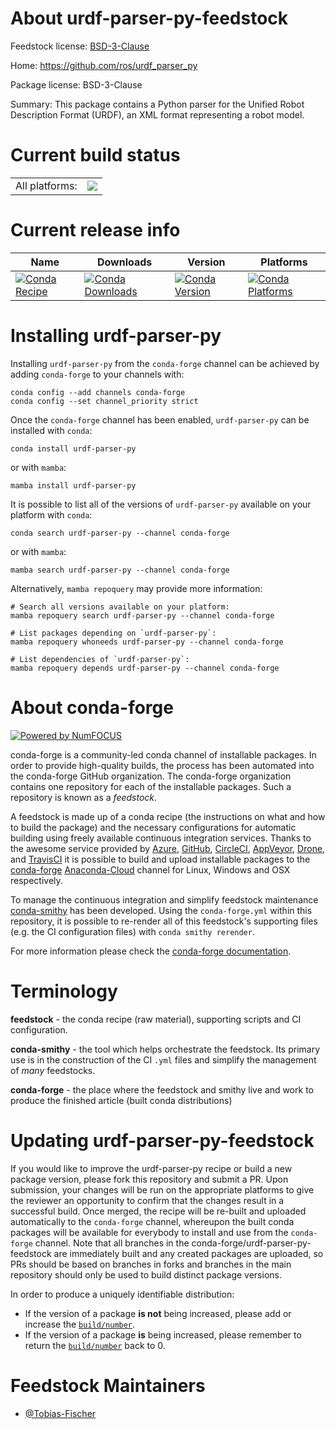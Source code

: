 About urdf-parser-py-feedstock
==============================

Feedstock license: [BSD-3-Clause](https://github.com/conda-forge/urdf-parser-py-feedstock/blob/main/LICENSE.txt)

Home: https://github.com/ros/urdf_parser_py

Package license: BSD-3-Clause

Summary: This package contains a Python parser for the Unified Robot Description Format (URDF), an XML format representing a robot model.

Current build status
====================


<table><tr><td>All platforms:</td>
    <td>
      <a href="https://dev.azure.com/conda-forge/feedstock-builds/_build/latest?definitionId=19681&branchName=main">
        <img src="https://dev.azure.com/conda-forge/feedstock-builds/_apis/build/status/urdf-parser-py-feedstock?branchName=main">
      </a>
    </td>
  </tr>
</table>

Current release info
====================

| Name | Downloads | Version | Platforms |
| --- | --- | --- | --- |
| [![Conda Recipe](https://img.shields.io/badge/recipe-urdf--parser--py-green.svg)](https://anaconda.org/conda-forge/urdf-parser-py) | [![Conda Downloads](https://img.shields.io/conda/dn/conda-forge/urdf-parser-py.svg)](https://anaconda.org/conda-forge/urdf-parser-py) | [![Conda Version](https://img.shields.io/conda/vn/conda-forge/urdf-parser-py.svg)](https://anaconda.org/conda-forge/urdf-parser-py) | [![Conda Platforms](https://img.shields.io/conda/pn/conda-forge/urdf-parser-py.svg)](https://anaconda.org/conda-forge/urdf-parser-py) |

Installing urdf-parser-py
=========================

Installing `urdf-parser-py` from the `conda-forge` channel can be achieved by adding `conda-forge` to your channels with:

```
conda config --add channels conda-forge
conda config --set channel_priority strict
```

Once the `conda-forge` channel has been enabled, `urdf-parser-py` can be installed with `conda`:

```
conda install urdf-parser-py
```

or with `mamba`:

```
mamba install urdf-parser-py
```

It is possible to list all of the versions of `urdf-parser-py` available on your platform with `conda`:

```
conda search urdf-parser-py --channel conda-forge
```

or with `mamba`:

```
mamba search urdf-parser-py --channel conda-forge
```

Alternatively, `mamba repoquery` may provide more information:

```
# Search all versions available on your platform:
mamba repoquery search urdf-parser-py --channel conda-forge

# List packages depending on `urdf-parser-py`:
mamba repoquery whoneeds urdf-parser-py --channel conda-forge

# List dependencies of `urdf-parser-py`:
mamba repoquery depends urdf-parser-py --channel conda-forge
```


About conda-forge
=================

[![Powered by
NumFOCUS](https://img.shields.io/badge/powered%20by-NumFOCUS-orange.svg?style=flat&colorA=E1523D&colorB=007D8A)](https://numfocus.org)

conda-forge is a community-led conda channel of installable packages.
In order to provide high-quality builds, the process has been automated into the
conda-forge GitHub organization. The conda-forge organization contains one repository
for each of the installable packages. Such a repository is known as a *feedstock*.

A feedstock is made up of a conda recipe (the instructions on what and how to build
the package) and the necessary configurations for automatic building using freely
available continuous integration services. Thanks to the awesome service provided by
[Azure](https://azure.microsoft.com/en-us/services/devops/), [GitHub](https://github.com/),
[CircleCI](https://circleci.com/), [AppVeyor](https://www.appveyor.com/),
[Drone](https://cloud.drone.io/welcome), and [TravisCI](https://travis-ci.com/)
it is possible to build and upload installable packages to the
[conda-forge](https://anaconda.org/conda-forge) [Anaconda-Cloud](https://anaconda.org/)
channel for Linux, Windows and OSX respectively.

To manage the continuous integration and simplify feedstock maintenance
[conda-smithy](https://github.com/conda-forge/conda-smithy) has been developed.
Using the ``conda-forge.yml`` within this repository, it is possible to re-render all of
this feedstock's supporting files (e.g. the CI configuration files) with ``conda smithy rerender``.

For more information please check the [conda-forge documentation](https://conda-forge.org/docs/).

Terminology
===========

**feedstock** - the conda recipe (raw material), supporting scripts and CI configuration.

**conda-smithy** - the tool which helps orchestrate the feedstock.
                   Its primary use is in the construction of the CI ``.yml`` files
                   and simplify the management of *many* feedstocks.

**conda-forge** - the place where the feedstock and smithy live and work to
                  produce the finished article (built conda distributions)


Updating urdf-parser-py-feedstock
=================================

If you would like to improve the urdf-parser-py recipe or build a new
package version, please fork this repository and submit a PR. Upon submission,
your changes will be run on the appropriate platforms to give the reviewer an
opportunity to confirm that the changes result in a successful build. Once
merged, the recipe will be re-built and uploaded automatically to the
`conda-forge` channel, whereupon the built conda packages will be available for
everybody to install and use from the `conda-forge` channel.
Note that all branches in the conda-forge/urdf-parser-py-feedstock are
immediately built and any created packages are uploaded, so PRs should be based
on branches in forks and branches in the main repository should only be used to
build distinct package versions.

In order to produce a uniquely identifiable distribution:
 * If the version of a package **is not** being increased, please add or increase
   the [``build/number``](https://docs.conda.io/projects/conda-build/en/latest/resources/define-metadata.html#build-number-and-string).
 * If the version of a package **is** being increased, please remember to return
   the [``build/number``](https://docs.conda.io/projects/conda-build/en/latest/resources/define-metadata.html#build-number-and-string)
   back to 0.

Feedstock Maintainers
=====================

* [@Tobias-Fischer](https://github.com/Tobias-Fischer/)

